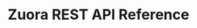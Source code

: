 ---
title: Zuora REST API Reference

language_tabs:
  - shell: cURL

includes:
  - overview
  - authentication
  - resources
  - errors

search: true
---